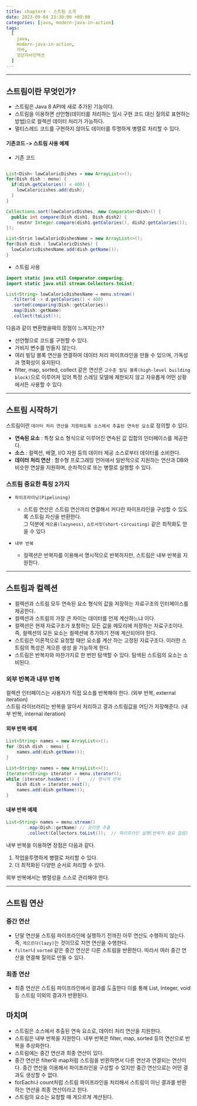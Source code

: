 ```yaml
---
title: chapter4 - 스트림 소개
date: 2023-09-04 23:30:00 +09:00
categories: [java, modern-java-in-action]
tags:
  [
    java,
    modern-java-in-action,
    자바,
    모던자바인액션
  ]
---
```


* * *

## 스트림이란 무엇인가?

* 스트림은 Java 8 API에 새로 추가된 기능이다.
* 스트림을 이용하면 선언형(데이터를 처리하는 임시 구현 코드 대신 질의로 표현하는 방법)으로 컬렉션 데이터 처리가 가능하다.
* 멀티스레드 코드를 구현하지 않아도 데이터를 투명하게 병렬로 처리할 수 있다.

#### 기존코드 -> 스트림 사용 예제

* 기존 코드

```java

List<Dish< lowCaloricDishes = new ArrayList<>();
for(Dish dish : menu) {
  if(dish.getCalories() < 400) {
    lowCaloricishes.add(dish);
  }
}

Collections.sort(lowCaloricDishes, new Comparator<Dish>() {
  public int compare(Dish dish1, Dish dish2) {
    reutnr Integer.compare(dish1.getCalories(), dish2.getCalories());
});

List<Strin lowCaloricDishesName = new ArrayList<>();
for(Dish dish : lowCaloricDishes) {
  lowCaloricDishesName.add(dish.getName());
}

```

* 스트림 사용

```java
import static java.util.Comparator.comparing;
import static java.util.stream.Collectors.toList;

List<String> lowCaloricDishesName = menu.stream()
  .filter(d -> d.getCalories() < 400) 
  .sorted(comparing(Dish::getCalories))
  .map(Dish::getName) 
  .collect(toList());
```

다음과 같이 변환했을때의 장점이 느껴지는가?  
* 선언형으로 코드를 구현할 수 있다.
* 가비지 변수를 만들지 않는다.
* 여러 빌딩 블록 연산을 연결하여 데이터 처리 파이프라인을 만들 수 있으며, 가독성과 명확성이 유지된다.
* filter, map, sorted, collect 같은 연산은 `고수준 빌딩 블록(high-level building block)`으로 이루어져 있어 특정 스레딩 모델에 제한되지 않고 자유롭게 어떤 상황에서든 사용할 수 있다.

* * *
## 스트림 시작하기

스트림이란 `데이터 처리 연산을 지원하도록 소스에서 추출된 연속된 요소`로 정의할 수 있다.
* **연속된 요소** : 특정 요소 형식으로 이루어진 연속된 값 집합의 인터페이스를 제공한다.
* **소스** : 컬렉션, 배열, I/O 자원 등의 데이터 제공 소스로부터 데이터를 소비한다.
* **데이터 처리 연산** : 함수형 프로그래밍 언어에서 일반적으로 지원하는 연산과 DB와 비슷한 연살을 지원하며, 순차적으로 또는 병렬로 실행할 수 있다.

### 스트림 중요한 특징 2가지

* `파이프라이닝(Pipelining)`  
  * 스트림 연산은 스트림 연산끼리 연결해서 커다란 파이프라인을 구성할 수 있도록 스트림 자신을 반환한다.    
    그 덕분에 `게으름(lazyness)`, `쇼트서킷(short-circuiting)` 같은 최적화도 얻을 수 있다

* `내부 반복`
  * 컬렉션은 반복자를 이용해서 명시적으로 반복하지만, 스트림은 내부 반복을 지원한다.
 
* * *

## 스트림과 컬렉션

* 컬렉션과 스트림 모두 연속된 요소 형식의 값을 저장하는 자료구조의 인터페이스를 제공한다.
* 컬렉션과 스트림의 가장 큰 차이는 데이터를 언제 계산하느냐 이다.
* 컬렉션은 현재 자료구조가 포함하는 모든 값을 메모리에 저장하는 자료구조이다. 즉, 컬렉션의 모든 요소는 컬렉션에 추가하기 전에 계산되어야 한다.
* 스트림은 이론적으로 요청할 때만 요소를 계산 하는 고정된 자료구조다. 이러한 스트림의 특성은 게으른 생성 을 가능하게 한다.
* 스트림은 반복자와 마찬가지로 한 번만 탐색할 수 있다. 탐색된 스트림의 요소는 소비된다.

### 외부 반복과 내부 반복
컬렉션 인터페이스는 사용자가 직접 요소를 반복해야 한다. (외부 반복, external iteration)  
스트림 라이브러리는 반복을 알아서 처리하고 결과 스트림값을 어딘가 저장해준다. (내부 반복, internal iteration)

#### 외부 반복 예제
```java
List<String> names = new ArrayList<>();
for (Dish dish : menu) {
    names.add(dish.getName());
}

List<String> names = new ArrayList<>();
Iterator<String> iterator = menu.iterator();
while (iterator.hasNext()) {    // 명시적 반복
    Dish dish = iterator.next();
    names.add(dish.getName());
}

```

#### 내부 반복 예제
```java
List<String> names = menu.stream()
        .map(Dish::getName) // 요리명 추출
        .collect(Collectors.toList());  // 파이프라인 실행(반복자 필요 없음)
```

내부 반복을 이용하면 장점은 다음과 같다.  
  1. 작업을투명하게 병렬로 처리할 수 있다.
  2. 더 최적화된 다양한 순서로 처리할 수 있다.

외부 반복에서는 병렬성을 스스로 관리해야 한다.

* * * 
## 스트림 연산

### 중간 연산
* 단말 연산을 스트림 파이프라인에 실행하기 전까진 아무 연산도 수행하지 않는다.
  즉, `게으르다(lazy)`는 것이므로 지연 연산을 수행한다.
* `filter`나 `sorted` 같은 중간 연산은 다른 스트림을 반환한다. 따라서 여러 중간 연산을 연결해 질의로 만들 수 있다.

### 최종 연산
 * 최종 연산은 스트림 파이프라인에서 결과를 도출한다 이를 통해 List, Integer, void 등 스트림 이외의 결과가 반환된다.

## 마치며

* 스트림은 소스에서 추출된 연속 요소로, 데이터 처리 연산을 지원한다.
* 스트림은 내부 반복을 지원한다. 내부 반복은 filter, map, sorted 등의 연산으로 반복을 추상화한다.
* 스트림에는 중간 연산과 최종 연산이 있다.
* 중간 연산은 filter와 map처럼 스트림을 반환하면서 다른 연산과 연결되는 연산이다. 중간 연산을 이용해서 파이프라인을 구성할 수 있지만 중간 연산으로는 어떤 결과도 생성할 수 없다.
* forEach나 count처럼 스트림 파이프라인을 처리해서 스트림이 아닌 결과를 반환하는 연산을 최종 연산이라고 한다.
* 스트림의 요소는 요청할 때 게으르게 계산된다.


